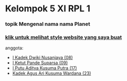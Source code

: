 # Kelompok 5 XI RPL 1
### topik Mengenal nama nama Planet
### [klik untuk melihat style website yang saya buat](https://kadekdwiki.github.io/pwpb_kadekdwiki/)
anggota:
- [I Kadek Dwiki Nusanjaya (08)](https://github.com/KadekDwiki)
- [I Ketut Pande Suparsa (09)](https://github.com/IKetutPandeSuparsa)
- [I Putu Aditya Kusuma Putra (17)](https://github.com/Aditsky)
- [Kadek Agus Ari Kusuma Wardana (23)](https://github.com/AriKusuma09)
